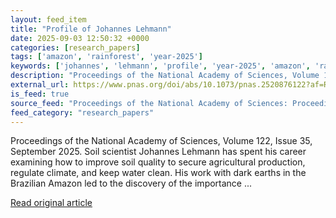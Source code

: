 ```yaml
---
layout: feed_item
title: "Profile of Johannes Lehmann"
date: 2025-09-03 12:50:32 +0000
categories: [research_papers]
tags: ['amazon', 'rainforest', 'year-2025']
keywords: ['johannes', 'lehmann', 'profile', 'year-2025', 'amazon', 'rainforest']
description: "Proceedings of the National Academy of Sciences, Volume 122, Issue 35, September 2025"
external_url: https://www.pnas.org/doi/abs/10.1073/pnas.2520876122?af=R
is_feed: true
source_feed: "Proceedings of the National Academy of Sciences: Proceedings of the National Academy of Sciences: Table of Contents"
feed_category: "research_papers"
---
```


Proceedings of the National Academy of Sciences, Volume 122, Issue 35, September 2025. Soil scientist Johannes Lehmann has spent his career examining how to improve soil quality to secure agricultural production, regulate climate, and keep water clean. His work with dark earths in the Brazilian Amazon led to the discovery of the importance ...

[Read original article](https://www.pnas.org/doi/abs/10.1073/pnas.2520876122?af=R)

